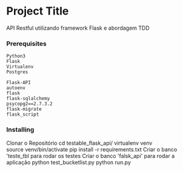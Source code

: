 # Project Title

API Restful utilizando framework Flask e abordagem TDD


### Prerequisites

```
Python3
Flask
Virtualenv
Postgres
```

```
Flask-API
autoenv
flask
flask-sqlalchemy 
psycopg2==2.7.3.2
flask-migrate
flask_script
```

### Installing

Clonar o Repositório
cd testable_flask_api/
virtualenv venv\
source venv/bin/activate
pip install -r requirements.txt
Criar o banco 'teste_tbl para rodar os testes
Criar o banco 'falsk_api' para rodar a aplicação
python test_bucketlist.py
python run.py
